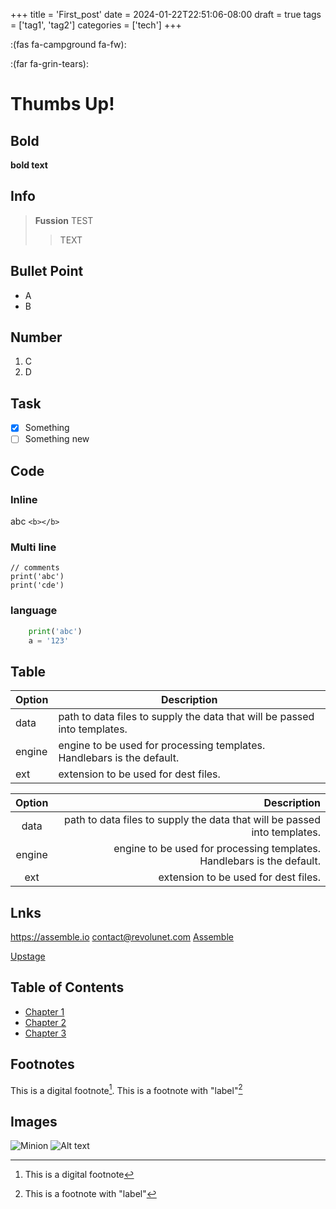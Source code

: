 +++
title = 'First_post'
date = 2024-01-22T22:51:06-08:00
draft = true
tags = ['tag1', 'tag2']
categories = ['tech']
+++

:(fas fa-campground fa-fw):

:(far fa-grin-tears):

# Thumbs Up!

<!--more-->

## Bold

**bold text**

## Info

> **Fussion**
> TEST
>
> > TEXT

## Bullet Point

- A
- B

## Number

1. C
1. D

## Task

- [x] Something
- [ ] Something new

## Code

### Inline

abc `<b></b>`

### Multi line

    // comments
    print('abc')
    print('cde')

### language

```python
    print('abc')
    a = '123'
```

## Table

| Option | Description                                                               |
| ------ | ------------------------------------------------------------------------- |
| data   | path to data files to supply the data that will be passed into templates. |
| engine | engine to be used for processing templates. Handlebars is the default.    |
| ext    | extension to be used for dest files.                                      |

| Option |                                                               Description |
| :----: | ------------------------------------------------------------------------: |
|  data  | path to data files to supply the data that will be passed into templates. |
| engine |    engine to be used for processing templates. Handlebars is the default. |
|  ext   |                                      extension to be used for dest files. |

## Lnks

<https://assemble.io>
<contact@revolunet.com>
[Assemble](https://assemble.io)

[Upstage](https://github.com/upstage/ "Visit Upstage!")

## Table of Contents

- [Chapter 1](#chapter-1)
- [Chapter 2](#chapter-2)
- [Chapter 3](#chapter-3)

## Footnotes

This is a digital footnote[^1].
This is a footnote with "label"[^label]

[^1]: This is a digital footnote
[^label]: This is a footnote with "label"

## Images

![Minion](https://octodex.github.com/images/minion.png)
![Alt text](https://octodex.github.com/images/stormtroopocat.jpg "The Stormtroopocat")
